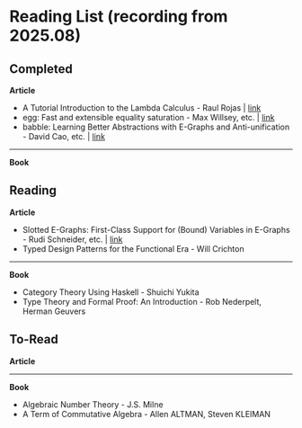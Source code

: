 # Reading List (recording from 2025.08)

## Completed

**Article**

- A Tutorial Introduction to the Lambda Calculus - Raul Rojas | [link](https://arxiv.org/pdf/1503.09060)
- egg: Fast and extensible equality saturation - Max Willsey, etc. | [link](https://dl.acm.org/doi/10.1145/3434304)
- babble: Learning Better Abstractions with E-Graphs and Anti-unification - David Cao, etc. | [link](https://dl.acm.org/doi/10.1145/3571207)
---

**Book**

## Reading

**Article**

- Slotted E-Graphs: First-Class Support for (Bound) Variables in E-Graphs - Rudi Schneider, etc. | [link](https://dl.acm.org/doi/10.1145/3729326)
- Typed Design Patterns for the Functional Era - Will Crichton
---

**Book**

- Category Theory Using Haskell - Shuichi Yukita
- Type Theory and Formal Proof: An Introduction - Rob Nederpelt, Herman Geuvers

## To-Read

**Article**

---

**Book**

- Algebraic Number Theory - J.S. Milne
- A Term of Commutative Algebra - Allen ALTMAN, Steven KLEIMAN
